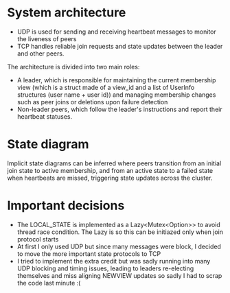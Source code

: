 # System architecture
- UDP is used for sending and receiving heartbeat messages to monitor the liveness of peers
- TCP handles reliable join requests and state updates between the leader and other peers.

The architecture is divided into two main roles:
- A leader, which is responsible for maintaining the current membership view (which is a struct
made of a view_id and a list of UserInfo structures (user name + user id)) and managing membership changes such as peer joins or deletions upon failure detection
- Non-leader peers, which follow the leader's instructions and report their heartbeat statuses.

# State diagram
Implicit state diagrams can be inferred where peers transition from an initial join state to active membership, and from an active state to a failed state when heartbeats are missed, triggering state updates across the cluster.

# Important decisions
- The LOCAL_STATE is implemented as a Lazy<Mutex<Option<PeerState>>> to avoid thread race condition. The Lazy is so this can be initiazed only when join protocol starts
- At first I only used UDP but since many messages were block, I decided to move the more important state protocols to TCP
- I tried to implement the extra credit but was sadly running into many UDP blocking and timing issues, leading to leaders re-electing themselves and miss aligning NEWVIEW updates so sadly I had to scrap the code last minute :(